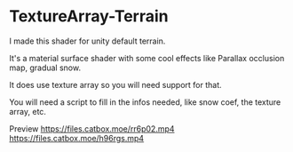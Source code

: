 # TextureArray-Terrain
I made this shader for unity default terrain.

It's a material surface shader with some cool effects like Parallax occlusion map, gradual snow.

It does use texture array so you will need support for that.

You will need a script to fill in the infos needed, like snow coef, the texture array, etc.

Preview
https://files.catbox.moe/rr6p02.mp4
https://files.catbox.moe/h96rgs.mp4

